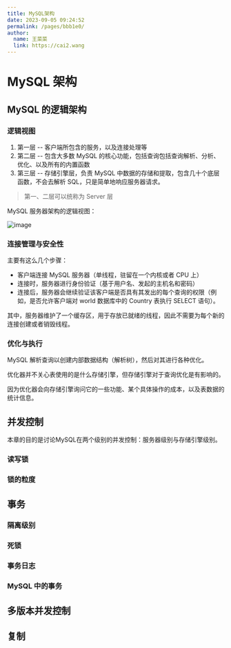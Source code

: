 ```yaml
---
title: MySQL架构
date: 2023-09-05 09:24:52
permalink: /pages/bbb1e0/
author: 
  name: 王菜菜
  link: https://cai2.wang
---
```

# MySQL 架构

## MySQL 的逻辑架构

### 逻辑视图

1. 第一层 -- 客户端所包含的服务，以及连接处理等
2. 第二层 -- 包含大多数 MySQL 的核心功能，包括查询包括查询解析、分析、优化、以及所有的内置函数
3. 第三层 -- 存储引擎层，负责 MySQL 中数据的存储和提取，包含几十个底层函数，不会去解析 SQL，只是简单地响应服务器请求。

> 第一、二层可以统称为 Server 层

MySQL 服务器架构的逻辑视图：

![image](https://cmty256.github.io/imgs-blog/MySQL/image.3bxuyx2tza20.webp)

### 连接管理与安全性

主要有这么几个步骤：

- 客户端连接 MySQL 服务器（单线程，驻留在一个内核或者 CPU 上）
- 连接时，服务器进行身份验证（基于用户名、发起的主机名和密码）
- 连接后，服务器会继续验证该客户端是否具有其发出的每个查询的权限（例如，是否允许客户端对 world 数据库中的 Country 表执行 SELECT 语句）。

其中，服务器维护了一个缓存区，用于存放已就绪的线程，因此不需要为每个新的连接创建或者销毁线程。

### 优化与执行

MySQL 解析查询以创建内部数据结构（解析树），然后对其进行各种优化。

优化器并不关心表使用的是什么存储引擎，但存储引擎对于查询优化是有影响的。

因为优化器会向存储引擎询问它的一些功能、某个具体操作的成本，以及表数据的统计信息。

## 并发控制

本章的目的是讨论MySQL在两个级别的并发控制：服务器级别与存储引擎级别。

### 读写锁



### 锁的粒度



## 事务

### 隔离级别



### 死锁



### 事务日志



### MySQL 中的事务



## 多版本并发控制



## 复制
